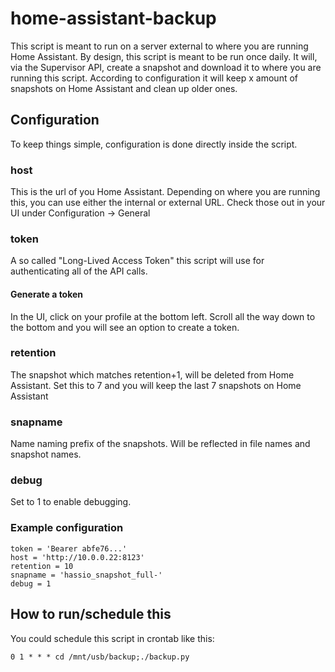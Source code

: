 # home-assistant-backup
This script is meant to run on a server external to where you are running Home Assistant. By design, this script is meant to be run once daily. It will, via the Supervisor API, create a snapshot and download it to where you are running this script. According to configuration it will keep x amount of snapshots on Home Assistant and clean up older ones.

## Configuration
To keep things simple, configuration is done directly inside the script.
### host
This is the url of you Home Assistant. Depending on where you are running this, you can use either the internal or external URL. Check those out in your UI under Configuration -> General
### token
A so called "Long-Lived Access Token" this script will use for authenticating all of the API calls. 
#### Generate a token
In the UI, click on your profile at the bottom left. Scroll all the way down to the bottom and you will see an option to create a token.
### retention
The snapshot which matches retention+1, will be deleted from Home Assistant. Set this to 7 and you will keep the last 7 snapshots on Home Assistant
### snapname
Name naming prefix of the snapshots. Will be reflected in file names and snapshot names.
### debug
Set to 1 to enable debugging.
### Example configuration
```
token = 'Bearer abfe76...'
host = 'http://10.0.0.22:8123'
retention = 10
snapname = 'hassio_snapshot_full-'
debug = 1
```
## How to run/schedule this
You could schedule this script in crontab like this:

```0 1 * * * cd /mnt/usb/backup;./backup.py```

